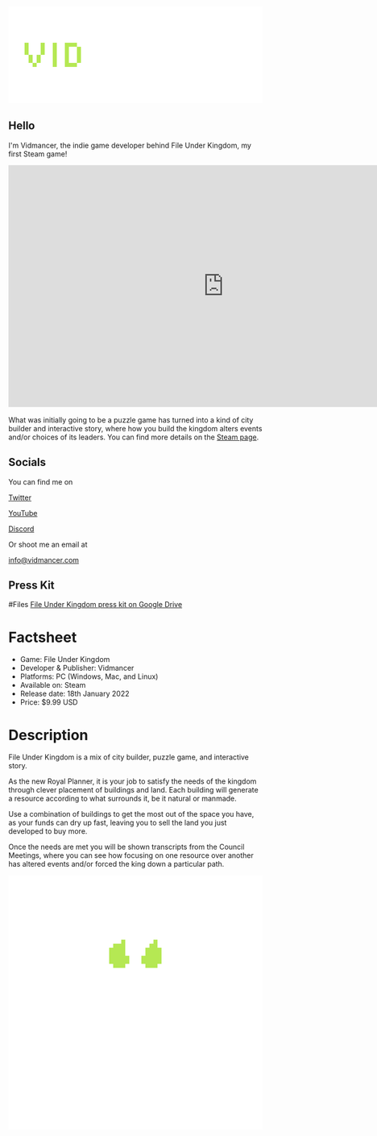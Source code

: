  <p align="center">
 <img src="assets/images/TextLogo3.png" alt="Image description">
 </p>

## Hello
I'm Vidmancer, the indie game developer behind File Under Kingdom, my first Steam game!  

<p align="center">
<iframe width="853" height="480" src="https://www.youtube.com/embed/fAjBmZcs1X4" title="YouTube video player" frameborder="0" allow="accelerometer; autoplay; clipboard-write; encrypted-media; gyroscope; picture-in-picture" allowfullscreen></iframe>
</p>
  
What was initially going to be a puzzle game has turned into a kind of city builder and interactive story, where how you build the kingdom alters events and/or choices of its leaders. You can find more details on the [Steam page](https://store.steampowered.com/app/1851120/File_Under_Kingdom/).    
  

## Socials
You can find me on

[Twitter](https://twitter.com/vidmancer)

[YouTube](https://www.youtube.com/channel/UCL1xD-gBE7MswqJX0s-bFpg)

[Discord](https://discord.gg/eBnHH4SKw5)

Or shoot me an email at 

info@vidmancer.com

## Press Kit

#Files
[File Under Kingdom press kit on Google Drive](https://drive.google.com/drive/folders/11O4KLaO57R9sLQxYHMa5uz4x18Gj7rHy?usp=sharing)


# Factsheet
<ul>
    <li>Game: File Under Kingdom</li>
    <li>Developer & Publisher: Vidmancer</li>
    <li>Platforms: PC (Windows, Mac, and Linux)</li>
    <li>Available on: Steam</li>
    <li>Release date: 18th January 2022</li>
    <li>Price: $9.99 USD</li>
  </ul>
  
# Description
<p>File Under Kingdom is a mix of city builder, puzzle game, and interactive story.</p>

<p>As the new Royal Planner, it is your job to satisfy the needs of the kingdom through clever placement of buildings and land. Each building will generate a resource according to what surrounds it, be it natural or manmade.</p>

<p>Use a combination of buildings to get the most out of the space you have, as your funds can dry up fast, leaving you to sell the land you just developed to buy more.</p>

<p>Once the needs are met you will be shown transcripts from the Council Meetings, where you can see how focusing on one resource over another has altered events and/or forced the king down a particular path.</p>

<p align="center">
 <img src="assets/images/Draft4.gif" alt="Image description">
 </p>
